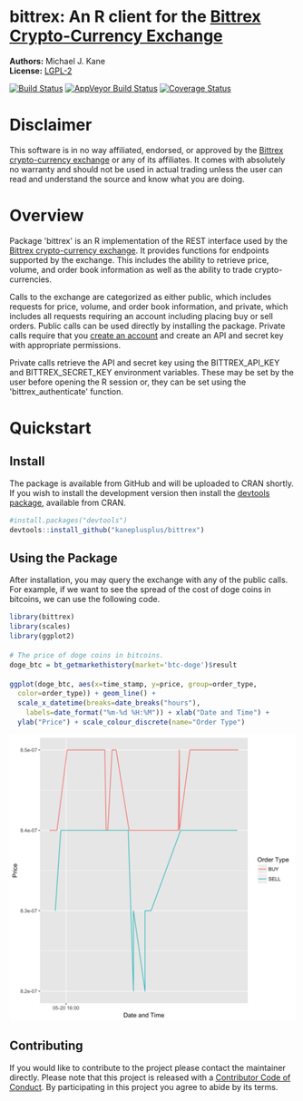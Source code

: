 <!-- README.md is generated from README.Rmd. Please edit that file -->

bittrex: An R client for the [Bittrex Crypto-Currency Exchange](https://bittrex.com)
=====================================================

**Authors:** Michael J. Kane<br/>
**License:** [LGPL-2](https://opensource.org/licenses/LGPL-2.1)

[![Build Status](https://travis-ci.org/kaneplusplus/bittrex.svg?branch=master)](https://travis-ci.org/kaneplusplus/bittrex)
[![AppVeyor Build Status](https://ci.appveyor.com/api/projects/status/github/kaneplusplus/bittrex?branch=master&svg=true)](https://ci.appveyor.com/project/kaneplusplus/bittrex)
[![Coverage Status](https://img.shields.io/codecov/c/github/kaneplusplus/bittrex/master.svg)](https://codecov.io/github/kaneplusplus/bittrex?branch=master)

Disclaimer
===

This software is in no way affiliated, endorsed, or approved by the
[Bittrex crypto-currency exchange](https://bittrex.com/) or any of its affiliates. 
It comes with absolutely no warranty and should not be used in actual trading 
unless the user can read and understand the source and know what you are doing.

Overview
===

Package 'bittrex' is an R implementation of the REST interface used by the [Bittrex
crypto-currency exchange](https://bittrex.com/). It provides functions 
for endpoints supported by the exchange. This includes the ability 
to retrieve price, volume, and order book information as well as the ability
to trade crypto-currencies.

Calls to the exchange are categorized as either public, which includes 
requests for price, volume, and order book information, and private, which 
includes all requests requiring an account including placing buy or sell 
orders. Public calls can be used directly by installing the package. 
Private calls require that you 
[create an account](https://https://bittrex.com/account/Register) and create an API and secret 
key with appropriate permissions.

Private calls retrieve the API and secret key using the BITTREX_API_KEY and 
BITTREX_SECRET_KEY environment variables. These may be set by the user before 
opening the R session or, they can be set using the 'bittrex_authenticate' 
function.

Quickstart
===

Install
---

The package is available from GitHub and will be uploaded to CRAN
shortly. If you wish to install the development version then install the 
[devtools package](https://CRAN.R-project.org/package=devtools), available 
from CRAN. 


```r
#install.packages("devtools")
devtools::install_github("kaneplusplus/bittrex")
```

Using the Package
---

After installation, you may query the exchange with any of the public
calls. For example, if we want to see the spread of the cost of doge 
coins in bitcoins, we can use the following code.


```r
library(bittrex)
library(scales)
library(ggplot2)

# The price of doge coins in bitcoins.
doge_btc = bt_getmarkethistory(market='btc-doge')$result

ggplot(doge_btc, aes(x=time_stamp, y=price, group=order_type, 
  color=order_type)) + geom_line() + 
  scale_x_datetime(breaks=date_breaks("hours"), 
    labels=date_format("%m-%d %H:%M")) + xlab("Date and Time") +
  ylab("Price") + scale_colour_discrete(name="Order Type")
```

![](inst/README_files/readme-viz.png)

Contributing
---

If you would like to contribute to the project please contact
the maintainer directly. Please note that this project is
released with a [Contributor Code of Conduct](CONDUCT.md).
By participating in this project you agree to abide by its terms.


